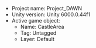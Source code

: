 <!-- UNITY CODE ASSIST INSTRUCTIONS START -->
- Project name: Project_DAWN
- Unity version: Unity 6000.0.44f1
- Active game object:
  - Name: CastleArea
  - Tag: Untagged
  - Layer: Default
<!-- UNITY CODE ASSIST INSTRUCTIONS END -->